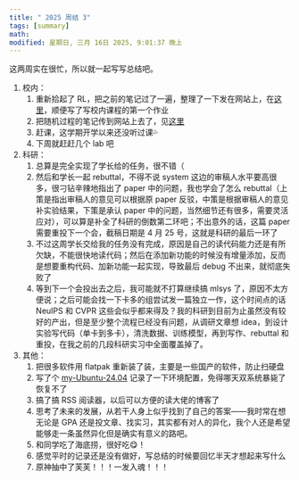 ```yaml
---
title: " 2025 周结 3"
tags: [summary]
math:
modified: 星期日, 三月 16日 2025, 9:01:37 晚上
---
```


这两周实在很忙，所以就一起写写总结吧。

1. 校内：
    1. 重新拾起了 RL，把之前的笔记过了一遍，整理了一下发在网站上，在[这里](../../notes/RL/Value-or-Policy-Iteration.md)，顺便写了写校内课程的第一个作业
    2. 把随机过程的笔记传到网站上去了，见[这里](../../notes/stochastic-progress/Lecture0-Review-of-Probability.md)
    3. 赶课，这学期开学以来还没听过课💦
    4. 下周就赶赶几个 lab 吧
2. 科研：
    1. 总算是完全实现了学长给的任务，很不错（
    2. 然后和学长一起 rebuttal，不得不说 system 这边的审稿人水平要高很多，很刁钻辛辣地指出了 paper 中的问题，我也学会了怎么 rebuttal（上策是指出审稿人的意见可以根据原 paper 反驳，中策是根据审稿人的意见补实验结果，下策是承认 paper 中的问题，当然细节还有很多，需要灵活应对），可以算是补全了科研的倒数第二环吧；不出意外的话，这篇 paper 需要重投下一个会，截稿日期是 4 月 25 号，这就是科研的最后一环了
    3. 不过这周学长交给我的任务没有完成，原因是自己的读代码能力还是有所欠缺，不能很快地读代码；然后在添加新功能的时候没有增量添加，反而是想要重构代码、加新功能一起实现，导致最后 debug 不出来，就彻底失败了
    4. 等到下一个会投出去之后，我可能就不打算继续搞 mlsys 了，原因不太方便说；之后可能会找一下卡多的组尝试发一篇独立一作，这个时间点的话 NeuIPS 和 CVPR 这些会似乎都来得及？我的科研到目前为止虽然没有较好的产出，但是至少整个流程已经没有问题，从调研文章想 idea，到设计实验写代码（单卡到多卡），清洗数据、训练模型，再到写作、rebuttal 和重投，在我之前的几段科研实习中全面覆盖掉了。
3. 其他：
    1. 把很多软件用 flatpak 重新装了装，主要是一些国产的软件，防止扫硬盘
    2. 写了个 [my-Ubuntu-24.04](../../blogs/posts/my-Ubuntu-24.04.md) 记录了一下环境配置，免得哪天双系统暴毙了恢复不了
    3. 搞了搞 RSS 阅读器，以后可以方便的读大佬的博客了
    4. 思考了未来的发展，从若干人身上似乎找到了自己的答案——我时常在想无论是 GPA 还是投文章、找实习，其实都有对人的异化，我个人还是希望能够走一条虽然异化但是确实有意义的路吧。
    5. 和同学吃了海底捞，很好吃😋！
    6. 感觉平时的记录还是没有做好，写总结的时候要回忆半天才想起来写什么
    7. 原神抽中了芙芙！！！一发入魂！！！
